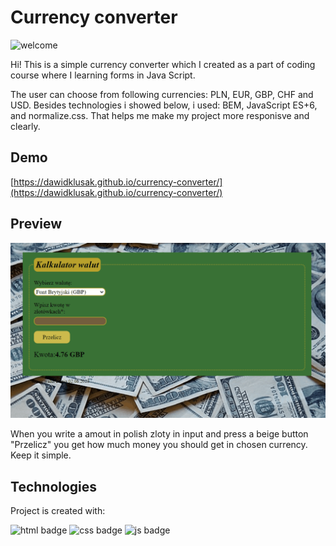 # Currency converter
![welcome](https://github.com/DawidKlusak/currency-converter/assets/135499449/0d9cb5c2-b826-4344-a898-b5d30555ac51)

Hi! This is a simple currency converter which I created as a part of coding course where I learning forms in Java Script.

The user can choose from following currencies: PLN, EUR, GBP, CHF and USD.
Besides technologies i showed below, i used: BEM, JavaScript ES+6, and normalize.css. That helps me make my project more responisve and clearly.

## Demo

[https://dawidklusak.github.io/currency-converter/](https://dawidklusak.github.io/currency-converter/)

## Preview

![currency-converter preview](images/Animation.gif)

When you write a amout in polish zloty in input and press a beige button "Przelicz" you get how much money you should get in chosen currency.
Keep it simple.

## Technologies
Project is created with:

![html badge](https://img.shields.io/badge/HTML5-E34F26?style=for-the-badge&logo=html5&logoColor=white)
![css badge](https://img.shields.io/badge/CSS3-1572B6?style=for-the-badge&logo=css3&logoColor=white)
![js badge](https://img.shields.io/badge/JavaScript-323330?style=for-the-badge&logo=javascript&logoColor=F7DF1E)
